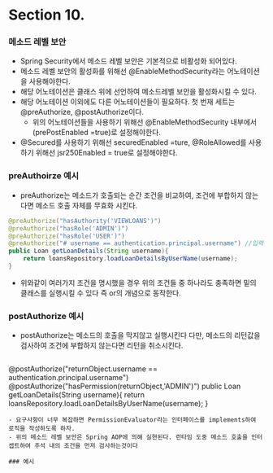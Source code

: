 # Section 10.

### 메소드 레벨 보안
- Spring Security에서 메소드 레벨 보안은 기본적으로 비활성화 되어있다.
- 메소드 레벨 보안의 활성화를 위해선 @EnableMethodSecurity라는 어노테이션을 사용해야한다.
- 해당 어노테이션은 클래스 위에 선언하여 메소드레벨 보안을 활성화시킬 수 있다.
- 해당 어노테이션 이외에도 다른 어노테이션들이 필요하다. 첫 번재 세트는 @preAuthorize, @postAuthorize이다.
  - 위의 어노테이션들을 사용하기 위해선 @EnableMethodSecurity 내부에서 (prePostEnabled =true)로 설정해야한다.
- @Secured를 사용하기 위해선 securedEnabled =ture, @RoleAllowed를 사용하기 위해선 jsr250Enabled = true로 설정해야한다.

### preAuthoirze 예시
- preAuthorize는 메소드가 호출되는 순간 조건을 비교하여, 조건에 부합하지 않는다면 메소드 호출 자체를 무효화 시킨다. 
```java
@preAuthorize("hasAuthority('VIEWLOANS')")
@preAuthorize("hasRole('ADMIN')")
@preAuthorize("hasRole('USER')")
@preAuthorize("# username == authentication.principal.username") //입력받은 유저네임과 인증객체에 저장 유저네임이 동일한지 확인하는 로직
public Loan getLoanDetails(String username){
    return loansRepository.loadLoanDetailsByUserName(username);
}
```
- 위와같이 여러가지 조건을 명시했을 경우 위의 조건들 중 하나라도 충족하면 밑의 클래스를 실행시킬 수 있다 즉 or의 개념으로 동작한다.

### postAuthorize 예시
- postAuthorize는 메소드의 호출을 막지않고 실행시킨다 다만, 메소드의 리턴값을 검사하여 조건에 부합하지 않는다면 리턴을 취소시킨다.
  ```java
@postAuthorize("returnObject.username == authentication.principal.username")
@postAuthorize("hasPermission(returnObject,'ADMIN')")
public Loan getLoanDetails(String username){
    return loansRepository.loadLoanDetailsByUserName(username);
}
```
- 요구사항이 너무 복잡하면 PermissionEvaluator라는 인터페이스를 implements하여 로직을 작성하도록 하자.
- 위의 메소드 레벨 보안은 Spring AOP에 의해 실현된다. 런타임 도중 메소드 호출을 인터셉트하여 주석 내의 조건을 먼저 검사하는것이다

### 예시
